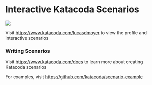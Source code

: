 # Interactive Katacoda Scenarios

[![](http://shields.katacoda.com/katacoda/lucasdmoyer/count.svg)](https://www.katacoda.com/lucasdmoyer "Get your profile on Katacoda.com")

Visit https://www.katacoda.com/lucasdmoyer to view the profile and interactive scenarios

### Writing Scenarios
Visit https://www.katacoda.com/docs to learn more about creating Katacoda scenarios

For examples, visit https://github.com/katacoda/scenario-example
